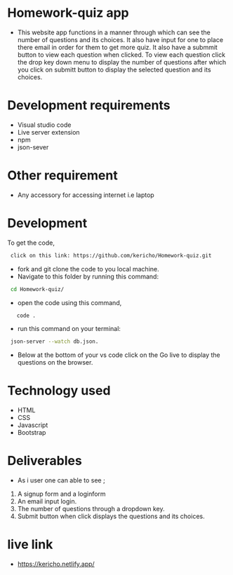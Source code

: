 # Homework-quiz app
- This website app functions in a manner through which can see the number of questions and its choices. It also have input for one to place there email in order for them to get more quiz. It also have a submmit button to view each question when clicked. To view each question click the drop key down menu to display the number of questions after which you click on submitt button to display the selected question and its choices.

# Development requirements
- Visual studio code
- Live server  extension
- npm
- json-sever

# Other requirement
- Any accessory for accessing internet i.e laptop


# Development
To get the code,
```bash
 click on this link: https://github.com/kericho/Homework-quiz.git
 ```
- fork and git clone the code to you local machine.
- Navigate to this folder by running this command:
```bash
 cd Homework-quiz/
 ```
- open the code using this command, 
```bash
   code .
```

- run this command on your terminal:
```bash
 json-server --watch db.json.
 ```
- Below at the bottom of your vs code click on the Go live to display the questions on the browser.


# Technology used
- HTML
- CSS
- Javascript
- Bootstrap

# Deliverables
- As i user one can able to see ;
1. A signup form and a loginform
2. An email input login.
3. The number of questions through a dropdown key.
4. Submit button when click displays the questions and its choices.

# live link
- https://kericho.netlify.app/
